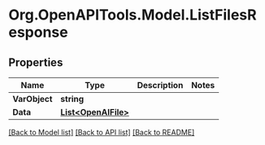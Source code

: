 # Org.OpenAPITools.Model.ListFilesResponse

## Properties

Name | Type | Description | Notes
------------ | ------------- | ------------- | -------------
**VarObject** | **string** |  | 
**Data** | [**List&lt;OpenAIFile&gt;**](OpenAIFile.md) |  | 

[[Back to Model list]](../README.md#documentation-for-models) [[Back to API list]](../README.md#documentation-for-api-endpoints) [[Back to README]](../README.md)

